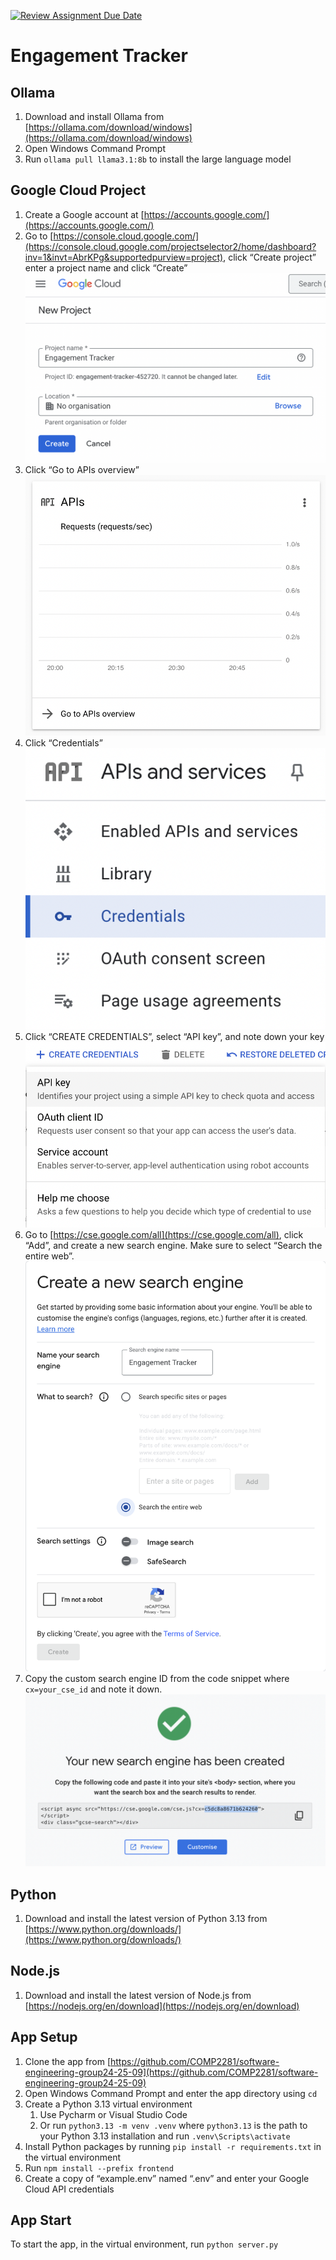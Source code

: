 [![Review Assignment Due Date](https://classroom.github.com/assets/deadline-readme-button-22041afd0340ce965d47ae6ef1cefeee28c7c493a6346c4f15d667ab976d596c.svg)](https://classroom.github.com/a/vdJ2j5Ot)

# Engagement Tracker

## Ollama

1. Download and install Ollama from [https://ollama.com/download/windows](https://ollama.com/download/windows)  
2. Open Windows Command Prompt  
3. Run `ollama pull llama3.1:8b` to install the large language model

## Google Cloud Project

1. Create a Google account at [https://accounts.google.com/](https://accounts.google.com/)  
2. Go to [https://console.cloud.google.com/](https://console.cloud.google.com/projectselector2/home/dashboard?inv=1&invt=AbrKPg&supportedpurview=project), click “Create project” enter a project name and click “Create”  
   ![](README/image3.png)
3. Click “Go to APIs overview”  
   ![](README/image2.png)
4. Click “Credentials”  
   ![](README/image1.png)
5. Click “CREATE CREDENTIALS”, select “API key”, and note down your key  
   ![](README/image6.png)
6. Go to [https://cse.google.com/all](https://cse.google.com/all), click “Add”, and create a new search engine. Make sure to select “Search the entire web”.  
   ![](README/image5.png)
7. Copy the custom search engine ID from the code snippet where `cx=your_cse_id` and note it down.  
   ![](README/image4.png)

## Python

1. Download and install the latest version of Python 3.13 from [https://www.python.org/downloads/](https://www.python.org/downloads/)

## Node.js

1. Download and install the latest version of Node.js from [https://nodejs.org/en/download](https://nodejs.org/en/download)

## App Setup

1. Clone the app from [https://github.com/COMP2281/software-engineering-group24-25-09](https://github.com/COMP2281/software-engineering-group24-25-09)  
2. Open Windows Command Prompt and enter the app directory using `cd`  
3. Create a Python 3.13 virtual environment  
   1. Use Pycharm or Visual Studio Code  
   2. Or run `python3.13 -m venv .venv` where `python3.13` is the path to your Python 3.13 installation and run `.venv\Scripts\activate`  
4. Install Python packages by running `pip install -r requirements.txt` in the virtual environment  
5. Run `npm install --prefix frontend`  
6. Create a copy of “example.env” named “.env” and enter your Google Cloud API credentials

## App Start

To start the app, in the virtual environment, run `python server.py`
